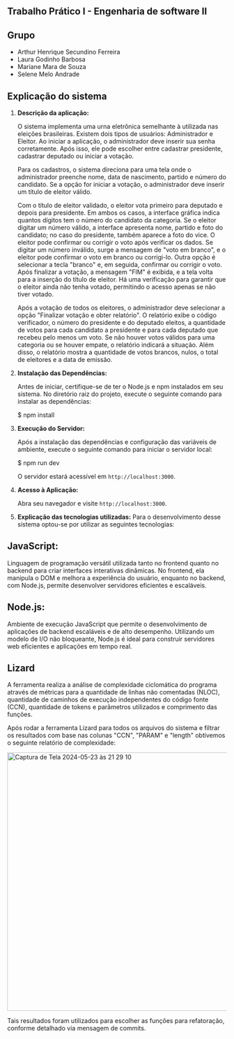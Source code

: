 Trabalho Prático I - Engenharia de software II
---
## Grupo
- Arthur Henrique Secundino Ferreira
- Laura Godinho Barbosa
- Mariane Mara de Souza
- Selene Melo Andrade

## Explicação do sistema
1. **Descrição da aplicação:**
   
   O sistema implementa uma urna eletrônica semelhante à utilizada nas eleições brasileiras. Existem dois tipos de usuários: Administrador e Eleitor. Ao iniciar a aplicação, o administrador deve inserir sua senha corretamente. Após isso, ele pode escolher entre cadastrar presidente, cadastrar deputado ou iniciar a votação.

   Para os cadastros, o sistema direciona para uma tela onde o administrador preenche nome, data de nascimento, partido e número do candidato. Se a opção for iniciar a votação, o administrador deve inserir um título de eleitor válido.

   Com o título de eleitor validado, o eleitor vota primeiro para deputado e depois para presidente. Em ambos os casos, a interface gráfica indica quantos dígitos tem o número do candidato da categoria. Se o eleitor digitar um número válido, a interface apresenta nome, partido e foto do candidato; no caso do presidente, também aparece a foto do vice. O eleitor pode confirmar ou corrigir o voto após verificar os dados. Se digitar um número inválido, surge a mensagem de "voto em branco", e o eleitor pode confirmar o voto em branco ou corrigi-lo. Outra opção é selecionar a tecla "branco" e, em seguida, confirmar ou corrigir o voto. Após finalizar a votação, a mensagem "FIM" é exibida, e a tela volta para a inserção do título de eleitor. Há uma verificação para garantir que o eleitor ainda não tenha votado, permitindo o acesso apenas se não tiver votado.

   Após a votação de todos os eleitores, o administrador deve selecionar a opção "Finalizar votação e obter relatório". O relatório exibe o código verificador, o número do presidente e do deputado eleitos, a quantidade de votos para cada candidato a presidente e para cada deputado que recebeu pelo menos um voto. Se não houver votos válidos para uma categoria ou se houver empate, o relatório indicará a situação. Além disso, o relatório mostra a quantidade de votos brancos, nulos, o total de eleitores e a data de emissão.

2. **Instalação das Dependências:**
   
   Antes de iniciar, certifique-se de ter o Node.js e npm instalados em seu sistema. No diretório raiz do projeto, execute o seguinte comando para instalar as dependências:

   $ npm install

2. **Execução do Servidor:**

   Após a instalação das dependências e configuração das variáveis de ambiente, execute o seguinte comando para iniciar o servidor local:
   
   $ npm run dev

   O servidor estará acessível em `http://localhost:3000`.

3. **Acesso à Aplicação:**

   Abra seu navegador e visite `http://localhost:3000`.

5. **Explicação das tecnologias utilizadas:**
   Para o desenvolvimento desse sistema optou-se por utilizar as seguintes tecnologias:
   
## JavaScript: 
   Linguagem de programação versátil utilizada tanto no frontend quanto no backend para criar interfaces interativas dinâmicas. No frontend, ela manipula o DOM e melhora a experiência do usuário, enquanto no backend, com Node.js, permite desenvolver servidores eficientes e escaláveis.

## Node.js: 
   Ambiente de execução  JavaScript que permite o desenvolvimento de aplicações de backend escaláveis e de alto desempenho. Utilizando um modelo de I/O não bloqueante, Node.js é ideal para construir servidores web eficientes e aplicações em tempo real.

## Lizard
   A ferramenta realiza a análise de complexidade ciclomática do programa através de métricas para a quantidade de linhas não comentadas (NLOC), quantidade de caminhos de execução independentes do código fonte (CCN), quantidade de tokens e parâmetros utilizados e comprimento das funções.
   
   Após rodar a ferramenta Lizard para todos os arquivos do sistema e filtrar os resultados com base nas colunas "CCN", "PARAM" e "length" obtivemos o seguinte relatório de complexidade:
   
   <img width="593" alt="Captura de Tela 2024-05-23 às 21 29 10" src="https://github.com/lauragodinho16/tp-es-2/assets/47701665/28e60763-e60b-48cc-a043-5e7e770864e4">

   Tais resultados foram utilizados para escolher as funções para refatoração, conforme detalhado via mensagem de commits.
